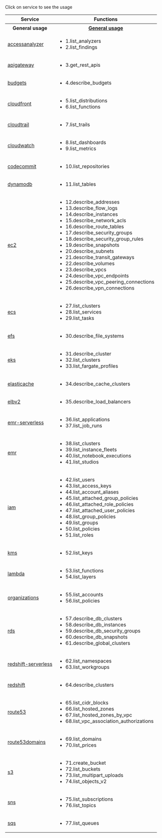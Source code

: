 Click on service to see the usage 
<table>
<tbody>
<tr>
<th>Service</th>
<th>Functions</th>
</tr>
<tr>
<th>General usage</th>
<th><a href="https://github.com/awslabs/boto-formatter/blob/main/tests/general_usage.py">General usage</a></th>
</tr>
<tr>
<td> <a href="https://github.com/awslabs/boto-formatter/blob/main/tests/accessanalyzer_usage.py">accessanalyzer</a></td>
<td>
<ul>
<li>1.list_analyzers</li>
<li>2.list_findings</li>
</ul>
</td>
</tr>
<tr>
<td> <a href="https://github.com/awslabs/boto-formatter/blob/main/tests/apigateway_usage.py">apigateway</a></td>
<td>
<ul>
<li>3.get_rest_apis</li>
</ul>
</td>
</tr>
<tr>
<td> <a href="https://github.com/awslabs/boto-formatter/blob/main/tests/budgets_usage.py">budgets</a></td>
<td>
<ul>
<li>4.describe_budgets</li>
</ul>
</td>
</tr>
<tr>
<td> <a href="https://github.com/awslabs/boto-formatter/blob/main/tests/cloudfront_usage.py">cloudfront</a></td>
<td>
<ul>
<li>5.list_distributions</li>
<li>6.list_functions</li>
</ul>
</td>
</tr>
<tr>
<td> <a href="https://github.com/awslabs/boto-formatter/blob/main/tests/cloudtrail_usage.py">cloudtrail</a></td>
<td>
<ul>
<li>7.list_trails</li>
</ul>
</td>
</tr>
<tr>
<td> <a href="https://github.com/awslabs/boto-formatter/blob/main/tests/cloudwatch_usage.py">cloudwatch</a></td>
<td>
<ul>
<li>8.list_dashboards</li>
<li>9.list_metrics</li>
</ul>
</td>
</tr>
<tr>
<td> <a href="https://github.com/awslabs/boto-formatter/blob/main/tests/codecommit_usage.py">codecommit</a></td>
<td>
<ul>
<li>10.list_repositories</li>
</ul>
</td>
</tr>
<tr>
<td> <a href="https://github.com/awslabs/boto-formatter/blob/main/tests/dynamodb_usage.py">dynamodb</a></td>
<td>
<ul>
<li>11.list_tables</li>
</ul>
</td>
</tr>
<tr>
<td> <a href="https://github.com/awslabs/boto-formatter/blob/main/tests/ec2_usage.py">ec2</a></td>
<td>
<ul>
<li>12.describe_addresses</li>
<li>13.describe_flow_logs</li>
<li>14.describe_instances</li>
<li>15.describe_network_acls</li>
<li>16.describe_route_tables</li>
<li>17.describe_security_groups</li>
<li>18.describe_security_group_rules</li>
<li>19.describe_snapshots</li>
<li>20.describe_subnets</li>
<li>21.describe_transit_gateways</li>
<li>22.describe_volumes</li>
<li>23.describe_vpcs</li>
<li>24.describe_vpc_endpoints</li>
<li>25.describe_vpc_peering_connections</li>
<li>26.describe_vpn_connections</li>
</ul>
</td>
</tr>
<tr>
<td> <a href="https://github.com/awslabs/boto-formatter/blob/main/tests/ecs_usage.py">ecs</a></td>
<td>
<ul>
<li>27.list_clusters</li>
<li>28.list_services</li>
<li>29.list_tasks</li>
</ul>
</td>
</tr>
<tr>
<td> <a href="https://github.com/awslabs/boto-formatter/blob/main/tests/efs_usage.py">efs</a></td>
<td>
<ul>
<li>30.describe_file_systems</li>
</ul>
</td>
</tr>
<tr>
<td> <a href="https://github.com/awslabs/boto-formatter/blob/main/tests/eks_usage.py">eks</a></td>
<td>
<ul>
<li>31.describe_cluster</li>
<li>32.list_clusters</li>
<li>33.list_fargate_profiles</li>
</ul>
</td>
</tr>
<tr>
<td> <a href="https://github.com/awslabs/boto-formatter/blob/main/tests/elasticache_usage.py">elasticache</a></td>
<td>
<ul>
<li>34.describe_cache_clusters</li>
</ul>
</td>
</tr>
<tr>
<td> <a href="https://github.com/awslabs/boto-formatter/blob/main/tests/elbv2_usage.py">elbv2</a></td>
<td>
<ul>
<li>35.describe_load_balancers</li>
</ul>
</td>
</tr>
<tr>
<td> <a href="https://github.com/awslabs/boto-formatter/blob/main/tests/emr-serverless_usage.py">emr-serverless</a></td>
<td>
<ul>
<li>36.list_applications</li>
<li>37.list_job_runs</li>
</ul>
</td>
</tr>
<tr>
<td> <a href="https://github.com/awslabs/boto-formatter/blob/main/tests/emr_usage.py">emr</a></td>
<td>
<ul>
<li>38.list_clusters</li>
<li>39.list_instance_fleets</li>
<li>40.list_notebook_executions</li>
<li>41.list_studios</li>
</ul>
</td>
</tr>
<tr>
<td> <a href="https://github.com/awslabs/boto-formatter/blob/main/tests/iam_usage.py">iam</a></td>
<td>
<ul>
<li>42.list_users</li>
<li>43.list_access_keys</li>
<li>44.list_account_aliases</li>
<li>45.list_attached_group_policies</li>
<li>46.list_attached_role_policies</li>
<li>47.list_attached_user_policies</li>
<li>48.list_group_policies</li>
<li>49.list_groups</li>
<li>50.list_policies</li>
<li>51.list_roles</li>
</ul>
</td>
</tr>
<tr>
<td> <a href="https://github.com/awslabs/boto-formatter/blob/main/tests/kms_usage.py">kms</a></td>
<td>
<ul>
<li>52.list_keys</li>
</ul>
</td>
</tr>
<tr>
<td> <a href="https://github.com/awslabs/boto-formatter/blob/main/tests/lambda_usage.py">lambda</a></td>
<td>
<ul>
<li>53.list_functions</li>
<li>54.list_layers</li>
</ul>
</td>
</tr>
<tr>
<td> <a href="https://github.com/awslabs/boto-formatter/blob/main/tests/organizations_usage.py">organizations</a></td>
<td>
<ul>
<li>55.list_accounts</li>
<li>56.list_policies</li>
</ul>
</td>
</tr>
<tr>
<td> <a href="https://github.com/awslabs/boto-formatter/blob/main/tests/rds_usage.py">rds</a></td>
<td>
<ul>
<li>57.describe_db_clusters</li>
<li>58.describe_db_instances</li>
<li>59.describe_db_security_groups</li>
<li>60.describe_db_snapshots</li>
<li>61.describe_global_clusters</li>
</ul>
</td>
</tr>
<tr>
<td> <a href="https://github.com/awslabs/boto-formatter/blob/main/tests/redshift-serverless_usage.py">redshift-serverless</a></td>
<td>
<ul>
<li>62.list_namespaces</li>
<li>63.list_workgroups</li>
</ul>
</td>
</tr>
<tr>
<td> <a href="https://github.com/awslabs/boto-formatter/blob/main/tests/redshift_usage.py">redshift</a></td>
<td>
<ul>
<li>64.describe_clusters</li>
</ul>
</td>
</tr>
<tr>
<td> <a href="https://github.com/awslabs/boto-formatter/blob/main/tests/route53_usage.py">route53</a></td>
<td>
<ul>
<li>65.list_cidr_blocks</li>
<li>66.list_hosted_zones</li>
<li>67.list_hosted_zones_by_vpc</li>
<li>68.list_vpc_association_authorizations</li>
</ul>
</td>
</tr>
<tr>
<td> <a href="https://github.com/awslabs/boto-formatter/blob/main/tests/route53domains_usage.py">route53domains</a></td>
<td>
<ul>
<li>69.list_domains</li>
<li>70.list_prices</li>
</ul>
</td>
</tr>
<tr>
<td> <a href="https://github.com/awslabs/boto-formatter/blob/main/tests/s3_usage.py">s3</a></td>
<td>
<ul>
<li>71.create_bucket</li>
<li>72.list_buckets</li>
<li>73.list_multipart_uploads</li>
<li>74.list_objects_v2</li>
</ul>
</td>
</tr>
<tr>
<td> <a href="https://github.com/awslabs/boto-formatter/blob/main/tests/sns_usage.py">sns</a></td>
<td>
<ul>
<li>75.list_subscriptions</li>
<li>76.list_topics</li>
</ul>
</td>
</tr>
<tr>
<td> <a href="https://github.com/awslabs/boto-formatter/blob/main/tests/sqs_usage.py">sqs</a></td>
<td>
<ul>
<li>77.list_queues</li>
</ul>
</td>
</tr>
</tbody>
<table>
